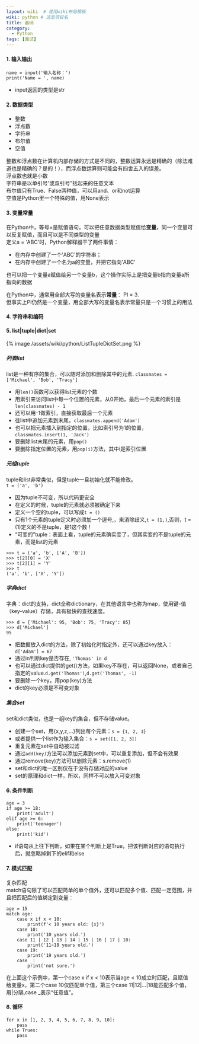 ```yaml
---
layout: wiki  # 使用wiki布局模板
wiki: python # 这是项目名
title: 基础
category:
  - Python
tags: [面试]
---
```


#### 1. 输入输出
```
name = input('输入名称：')
print('Name = ', name)
```
- input返回的类型是str

#### 2. 数据类型
- 整数
- 浮点数
- 字符串
- 布尔值
- 空值

整数和浮点数在计算机内部存储的方式是不同的，整数运算永远是精确的（除法难道也是精确的？是的！），而浮点数运算则可能会有四舍五入的误差。  
浮点数也就是小数  
字符串是以单引号'或双引号"括起来的任意文本  
布尔值只有True、False两种值，可以用and、or和not运算  
空值是Python里一个特殊的值，用None表示

#### 3. 变量常量
在Python中，等号=是赋值语句，可以把任意数据类型赋值给**变量**，同一个变量可以反复赋值，而且可以是不同类型的变量  
定义a = 'ABC'时，Python解释器干了两件事情：
- 在内存中创建了一个'ABC'的字符串；
- 在内存中创建了一个名为a的变量，并把它指向'ABC'

也可以把一个变量a赋值给另一个变量b，这个操作实际上是把变量b指向变量a所指向的数据


在Python中，通常用全部大写的变量名表示**常量**：
PI = 3.  
但事实上PI仍然是一个变量，用全部大写的变量名表示常量只是一个习惯上的用法

#### 4. 字符串和编码


#### 5. list|tuple|dict|set
{% image /assets/wiki/python/ListTupleDictSet.png  %}

##### 列表list
list是一种有序的集合，可以随时添加和删除其中的元素.
`classmates = ['Michael', 'Bob', 'Tracy']`
- 用`len()`函数可以获得list元素的个数
- 用索引来访问list中每一个位置的元素，从0开始，最后一个元素的索引是`len(classmates) - 1`
- 还可以用-1做索引，直接获取最后一个元素
- 往list中追加元素到末尾，`classmates.append('Adam')`
- 也可以把元素插入到指定的位置，比如索引号为1的位置，`classmates.insert(1, 'Jack')`
- 要删除list末尾的元素，用`pop()`
- 要删除指定位置的元素，用`pop(i)`方法，其中i是索引位置

##### 元组tuple
tuple和list非常类似，但是tuple一旦初始化就不能修改。  
`t = ('a', 'b')`
- 因为tuple不可变，所以代码更安全
- 在定义的时候，tuple的元素就必须被确定下来
- 定义一个空的tuple，可以写成`t = ()`
- 只有1个元素的tuple定义时必须加一个逗号,，来消除歧义,`t = (1,)`,否则，t = (1)定义的不是tuple，是1这个数！
- “可变的”tuple：表面上看，tuple的元素确实变了，但其实变的不是tuple的元素，而是list的元素
```
>>> t = ('a', 'b', ['A', 'B'])
>>> t[2][0] = 'X'
>>> t[2][1] = 'Y'
>>> t
('a', 'b', ['X', 'Y'])
```

##### 字典dict
字典：dict的支持，dict全称dictionary，在其他语言中也称为map，使用键-值（key-value）存储，具有极快的查找速度。
```
>>> d = {'Michael': 95, 'Bob': 75, 'Tracy': 85}
>>> d['Michael']
95
```
- 把数据放入dict的方法，除了初始化时指定外，还可以通过key放入：`d['Adam'] = 67`
- 通过in判断key是否存在, `'Thomas' in d`
- 也可以通过dict提供的get()方法，如果key不存在，可以返回None，或者自己指定的value.`d.get('Thomas')`,`d.get('Thomas', -1)`
- 要删除一个key，用pop(key)方法
- dict的key必须是不可变对象

##### 集合set
set和dict类似，也是一组key的集合，但不存储value。
- 创建一个set，用{x,y,z,...}列出每个元素：`s = {1, 2, 3}`
- 或者提供一个list作为输入集合：`s = set([1, 2, 3])`
- 重复元素在set中自动被过滤
- 通过`add(key)`方法可以添加元素到set中，可以重复添加，但不会有效果
- 通过remove(key)方法可以删除元素：s.remove(1)
- set和dict的唯一区别仅在于没有存储对应的value
- set的原理和dict一样，所以，同样不可以放入可变对象

#### 6. 条件判断
```
age = 3
if age >= 18:
    print('adult')
elif age >= 6:
    print('teenager')
else:
    print('kid')
```
- if语句从上往下判断，如果在某个判断上是True，把该判断对应的语句执行后，就忽略掉剩下的elif和else

#### 7. 模式匹配
复杂匹配  
match语句除了可以匹配简单的单个值外，还可以匹配多个值、匹配一定范围，并且把匹配后的值绑定到变量：
```
age = 15
match age:
    case x if x < 10:
        print(f'< 10 years old: {x}')
    case 10:
        print('10 years old.')
    case 11 | 12 | 13 | 14 | 15 | 16 | 17 | 18:
        print('11~18 years old.')
    case 19:
        print('19 years old.')
    case _:
        print('not sure.')
```
在上面这个示例中，第一个case x if x < 10表示当age < 10成立时匹配，且赋值给变量x，第二个case 10仅匹配单个值，第三个case 11|12|...|18能匹配多个值，用|分隔,case _表示“任意值”。

#### 8. 循环
```
for x in [1, 2, 3, 4, 5, 6, 7, 8, 9, 10]:
    pass
while Trues:
    pass
```